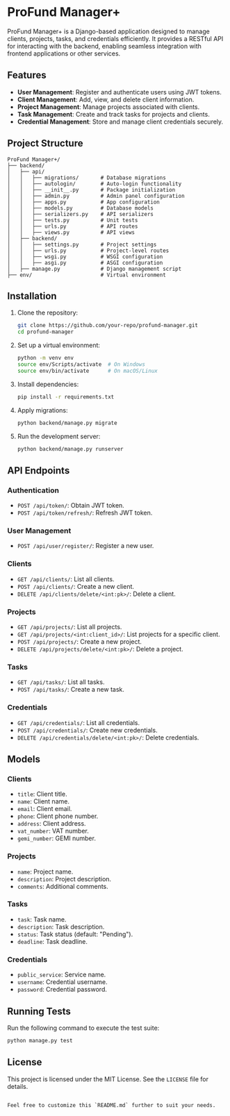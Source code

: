 # ProFund Manager+

ProFund Manager+ is a Django-based application designed to manage clients, projects, tasks, and credentials efficiently. It provides a RESTful API for interacting with the backend, enabling seamless integration with frontend applications or other services.

## Features

- **User Management**: Register and authenticate users using JWT tokens.
- **Client Management**: Add, view, and delete client information.
- **Project Management**: Manage projects associated with clients.
- **Task Management**: Create and track tasks for projects and clients.
- **Credential Management**: Store and manage client credentials securely.

## Project Structure

```
ProFund Manager+/
├── backend/
│   ├── api/
│   │   ├── migrations/       # Database migrations
│   │   ├── autologin/        # Auto-login functionality
│   │   ├── __init__.py       # Package initialization
│   │   ├── admin.py          # Admin panel configuration
│   │   ├── apps.py           # App configuration
│   │   ├── models.py         # Database models
│   │   ├── serializers.py    # API serializers
│   │   ├── tests.py          # Unit tests
│   │   ├── urls.py           # API routes
│   │   ├── views.py          # API views
│   ├── backend/
│   │   ├── settings.py       # Project settings
│   │   ├── urls.py           # Project-level routes
│   │   ├── wsgi.py           # WSGI configuration
│   │   ├── asgi.py           # ASGI configuration
│   ├── manage.py             # Django management script
├── env/                      # Virtual environment
```

## Installation

1. Clone the repository:
   ```bash
   git clone https://github.com/your-repo/profund-manager.git
   cd profund-manager
   ```

2. Set up a virtual environment:
   ```bash
   python -m venv env
   source env/Scripts/activate  # On Windows
   source env/bin/activate      # On macOS/Linux
   ```

3. Install dependencies:
   ```bash
   pip install -r requirements.txt
   ```

4. Apply migrations:
   ```bash
   python backend/manage.py migrate
   ```

5. Run the development server:
   ```bash
   python backend/manage.py runserver
   ```

## API Endpoints

### Authentication
- `POST /api/token/`: Obtain JWT token.
- `POST /api/token/refresh/`: Refresh JWT token.

### User Management
- `POST /api/user/register/`: Register a new user.

### Clients
- `GET /api/clients/`: List all clients.
- `POST /api/clients/`: Create a new client.
- `DELETE /api/clients/delete/<int:pk>/`: Delete a client.

### Projects
- `GET /api/projects/`: List all projects.
- `GET /api/projects/<int:client_id>/`: List projects for a specific client.
- `POST /api/projects/`: Create a new project.
- `DELETE /api/projects/delete/<int:pk>/`: Delete a project.

### Tasks
- `GET /api/tasks/`: List all tasks.
- `POST /api/tasks/`: Create a new task.

### Credentials
- `GET /api/credentials/`: List all credentials.
- `POST /api/credentials/`: Create new credentials.
- `DELETE /api/credentials/delete/<int:pk>/`: Delete credentials.

## Models

### Clients
- `title`: Client title.
- `name`: Client name.
- `email`: Client email.
- `phone`: Client phone number.
- `address`: Client address.
- `vat_number`: VAT number.
- `gemi_number`: GEMI number.

### Projects
- `name`: Project name.
- `description`: Project description.
- `comments`: Additional comments.

### Tasks
- `task`: Task name.
- `description`: Task description.
- `status`: Task status (default: "Pending").
- `deadline`: Task deadline.

### Credentials
- `public_service`: Service name.
- `username`: Credential username.
- `password`: Credential password.

## Running Tests

Run the following command to execute the test suite:
```bash
python manage.py test
```

## License

This project is licensed under the MIT License. See the `LICENSE` file for details.
```

Feel free to customize this `README.md` further to suit your needs.
